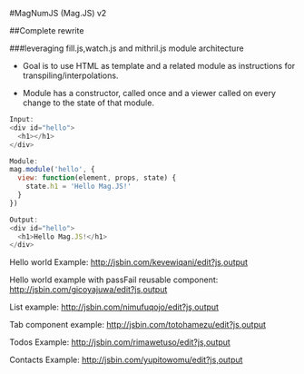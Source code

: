 #MagNumJS (Mag.JS) v2

##Complete rewrite

###leveraging fill.js,watch.js and mithril.js module architecture

* Goal is to use HTML as template and a related module as instructions for transpiling/interpolations.

* Module has a constructor, called once and a viewer called on every change to the state of that module.

```javascript
Input:
<div id="hello">
  <h1></h1>
</div>

Module:
mag.module('hello', {
  view: function(element, props, state) {
    state.h1 = 'Hello Mag.JS!'
  }
})

Output:
<div id="hello">
  <h1>Hello Mag.JS!</h1>
</div>
```
Hello world Example:
http://jsbin.com/kevewiqani/edit?js,output

Hello world example with passFail reusable component:
http://jsbin.com/gicoyajuwa/edit?js,output

List example: 
http://jsbin.com/nimufuqojo/edit?js,output

Tab component example:
http://jsbin.com/totohamezu/edit?js,output

Todos Example: 
http://jsbin.com/rimawetuso/edit?js,output


Contacts Example:
http://jsbin.com/yupitowomu/edit?js,output
